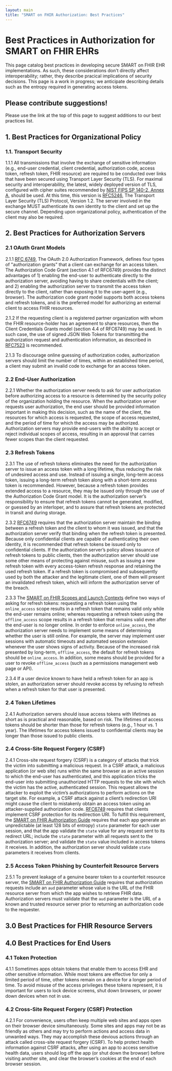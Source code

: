 ```yaml
---
layout: main
title: "SMART on FHIR Authorization: Best Practices"
---
```


# Best Practices in Authorization for SMART on FHIR EHRs

This page catalog best practices in developing secure SMART on
FHIR EHR implementations. As such, these considerations don't directly affect
interoperability; rather, they describe pracical implications of security
decisions. This page is a work in progress; we anticipate describing details
such as the entropy required in generating access tokens.

## Please contribute suggestions!

Please use the link at the top of this page to suggest additions to our best
practices list.

## 1. Best Practices for Organizational Policy

### 1.1.  Transport Security

1.1.1 All transmissions that involve the exchange of sensitive information
(e.g., end-user credential, client credential, authorization code, access
token, refresh token, FHIR resource) are required to be conducted over links
that have been secured using Transport Layer Security (TLS).  For maximal
security and interoperability, the latest, widely deployed version of TLS,
configured with cipher suites recommended by [NIST FIPS SP 140-2, Annex
A](http://csrc.nist.gov/publications/fips/fips140-2/fips1402annexa.pdf), should
be used.  At this time, this version is [RFC5246](
https://tools.ietf.org/html/rfc5246), The Transport Layer Security (TLS)
Protocol, Version 1.2.  The server involved in the exchange MUST authenticate
its own identity to the client and set up the secure channel.  Depending upon
organizational policy, authentication of the client may also be required.  

## 2. Best Practices for Authorization Servers

### 2.1 OAuth Grant Models

2.1.1 [RFC 6749](https://tools.ietf.org/html/rfc6749), The OAuth 2.0
Authorization Framework, defines four types of "authorization grants" that a
client can exchange for an access token. The Authorization Code Grant (section
4.1 of RFC6749) provides the distinct advantages of 1) enabling the end-user to
authenticate directly to the authorization server, avoiding having to share
credentials with the client; and 2) enabling the authorization server to
transmit the access token directly to the client, rather than exposing it to
the user-agent (e.g., browser). The authorization code grant model supports
both access tokens and refresh tokens, and is the preferred model for
authorizing an external client to access FHIR resources.

2.1.2 If the requesting client is a registered partner organization with whom
the FHIR resource-holder has an agreement to share resources, then the Client
Credentials Grants model (section 4.4 of RFC6749) may be used.  In such case,
the use of signed JSON Web Tokens for transmitting the authorization request
and authentication information, as described in [RFC7523](
https://tools.ietf.org/html/rfc7523) is recommended.

2.1.3 To discourage online guessing of authorization codes, authorization
servers should limit the number of times, within an established time period, a
client may submit an invalid code to exchange for an access token.

### 2.2 End-User Authorization

2.2.1  Whether the authorization server needs to ask for user authorization
before authorizing access to a resource is determined by the security policy of
the organization holding the resource.  When the authorization server requests
user authorization, the end user should be provided information important in
making this decision, such as the name of the client, the resources for which
access is requested, the scope of access requested, and the period of time for
which the access may be authorized. Authorization servers may provide end-users
with the ability to accept or reject individual scopes of access, resulting
in an approval that carries fewer scopes than the client requested.

### 2.3 Refresh Tokens

2.3.1 The use of refresh tokens eliminates the need for the authorization
server to issue an access token with a long lifetime, thus reducing the risk of
undesired access and use.  Instead of issuing a single, long-term access token,
issuing a long-term refresh token along with a short-term access token is
recommended.  However, because a refresh token provides extended access to a
resource, they may be issued only through the use of the Authorization Code
Grant model.   It is the authorization server’s responsibility to ensure that
refresh tokens cannot be generated, modified, or guessed by an interloper, and
to assure that refresh tokens are protected in transit and during storage.

2.3.2 [RFC6749]( https://tools.ietf.org/html/rfc6749) requires that the
authorization server maintain the binding between a refresh token and the
client to whom it was issued, and that the authorization server verify that
binding when the refresh token is presented.  Because only confidential clients
are capable of authenticating their own identity, it is recommended that
refresh tokens be issued only to confidential clients.  If the authorization
server’s policy allows issuance of refresh tokens to public clients, then the
authorization server should use some other means of protecting against misuse,
such as issuing a new refresh token with every access-token refresh response
and retaining the used refresh token. If a refresh token is compromised and
subsequently used by both the attacker and the legitimate client, one of them
will present an invalidated refresh token, which will inform the authorization
server of the breach.

2.3.3  The [SMART on FHIR Scopes and Launch Contexts](
http://docs.smarthealthit.org/authorization/scopes-and-launch-context) define
two ways of asking for refresh tokens: requesting a refresh token using the
`online_access` scope results in a refresh token that remains valid only while
the end-user remains online; whereas requesting a refresh token using the
`offline_access` scope results in a refresh token that remains valid even after
the end-user is no longer online.  In order to enforce `online_access`, the
authorization server needs to implement some means of determining whether the
user is still online.  For example, the server may implement user sessions with
automatic timeouts and automated session extension whenever the user shows
signs of activity.  Because of the increased risk presented by long-term,
`offline_access`, the default for refresh tokens should be `online_access`.  In
addition, some means should be provided for a user to revoke `offline_access`
(such as a permissions management web page or API).

2.3.4 If a user device known to have held a refresh token for an app is stolen,
an authorization server should revoke access by refusing to refresh when a
refresh token for that user is presented.

### 2.4 Token Lifetimes

2.4.1  Authorization servers should issue access tokens with lifetimes as short
as is practical and reasonable, based on risk.  The lifetimes of access tokens
should be shorter than those for refresh tokens (e.g., 1 hour vs. 1 year).  The
lifetimes for access tokens issued to confidential clients may be longer than
those issued to public clients.

### 2.4 Cross-Site Request Forgery (CSRF)

2.4.1 Cross-site request forgery (CSRF) is a category of attacks that trick the
victim into submitting a malicious request. In a CSRF attack, a malicious
application (or web site) runs within the same browser as an active session to
which the end-user has authenticated, and this application tricks the end-user
into submitting unauthorized HTTP requests to the site with which the victim
has the active, authenticated session. This request allows the attacker to
exploit the victim’s authorizations to perform actions on the target site.  For
example, a CSRF attack against a client’s redirection URI might cause the
client to mistakenly obtain an access token using an attacker-supplied
authorization code. [RFC6749]( https://tools.ietf.org/html/rfc6749) requires
that clients implement CSRF protection for its redirection URI.  To fulfill
this requirement, the [SMART on FHIR Authorization Guide](
http://docs.smarthealthit.org/authorization/) requires that each app generate
an unpredictable (at least 128 bits of entropy) `state` parameter for each user
session, and that the app validate the `state` value for any request sent to
its redirect URL; include the `state` parameter with all requests sent to the
authorization server; and validate the `state` value included in access tokens
it receives.  In addition, the authorization server should validate `state`
parameters it receives from clients. 

### 2.5 Access Token Phishing by Counterfeit Resource Servers 

2.5.1 To prevent leakage of a genuine bearer token to a counterfeit resource
server, the [SMART on FHIR Authorization Guide](
http://docs.smarthealthit.org/authorization/) requires that authorization
requests include an `aud` parameter whose value is the URL of the FHIR resource
server from which the app wishes to retrieve FHIR data.  Authorization servers
must validate that the `aud` parameter is the URL of a known and trusted
resource server prior to returning an authorization code to the requester.

## 3.0 Best Practices for FHIR Resource Servers

## 4.0 Best Practices for End Users

### 4.1 Token Protection

4.1.1 Sometimes apps obtain tokens that enable them to access EHR and other
sensitive information.  While most tokens are effective for only a limited
period of time, other tokens remain on a device for a longer period of time.
To avoid misuse of the access privileges these tokens represent, it is
important for users to lock device screens, shut down browsers, or power down
devices when not in use.

### 4.2 Cross-Site Request Forgery (CSRF) Protection

4.2.1 For convenience, users often keep multiple web sites and apps open on
their browser device simultaneously.  Some sites and apps may not be as
friendly as others and may try to perform actions and access data in unwanted
ways.  They may accomplish these devious actions through an attack called
cross-site request forgery (CSRF).  To help protect health information against
CSRF attacks, after using an app to access sensitive health data, users should
log off the app (or shut down the browser) before visiting another site, and
clear the browser’s cookies at the end of each browser session.
